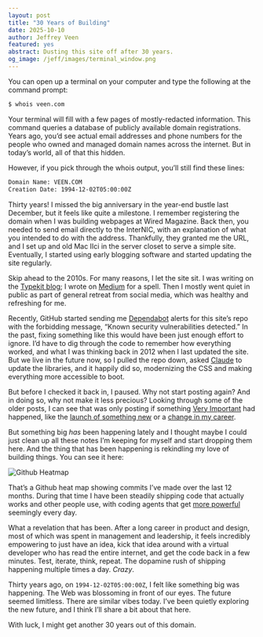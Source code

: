 ```yaml
---
layout: post
title: "30 Years of Building"
date: 2025-10-10
author: Jeffrey Veen
featured: yes
abstract: Dusting this site off after 30 years.
og_image: /jeff/images/terminal_window.png
---
```


You can open up a terminal on your computer and type the following at the command prompt:

```bash
$ whois veen.com
```

Your terminal will fill with a few pages of mostly-redacted information. This command queries a database of publicly available domain registrations. Years ago, you’d see actual email addresses and phone numbers for the people who owned and managed domain names across the internet. But in today’s world, all of that this hidden.

However, if you pick through the whois output, you’ll still find these lines:

```bash
Domain Name: VEEN.COM
Creation Date: 1994-12-02T05:00:00Z
```

Thirty years! I missed the big anniversary in the year-end bustle last December, but it feels like quite a milestone. I remember registering the domain when I was building webpages at Wired Magazine. Back then, you needed to send email directly to the InterNIC, with an explanation of what you intended to do with the address. Thankfully, they granted me the URL, and I set up and old Mac IIci in the server closet to serve a simple site. Eventually, I started using early blogging software and started updating the site regularly.

Skip ahead to the 2010s. For many reasons, I let the site sit. I was writing on the  [Typekit blog](https://blog.typekit.com/2009/05/27/introducing-typekit/); I wrote on [Medium](https://medium.com/@veen) for a spell. Then I mostly went quiet in public as part of general retreat from social media, which was healthy and refreshing for me.

Recently, GitHub started sending me [Dependabot](https://docs.github.com/en/code-security/getting-started/dependabot-quickstart-guide) alerts for this site’s repo with the forbidding message, “Known security vulnerabilities detected.” In the past, fixing something like this would have been just enough effort to ignore. I’d have to dig through the code to remember how everything worked, and what I was thinking back in 2012 when I last updated the site. But we live in the future now, so I pulled the repo down, asked [Claude](https://www.claude.com/product/claude-code) to update the libraries, and it happily did so, modernizing the CSS and making everything more accessible to boot.

But before I checked it back in, I paused. Why not start posting again? And in doing so, why not make it less precious? Looking through some of the older posts, I can see that was only posting if something [Very Important](https://veen.com/jeff/archives/investors.html) had happened, like the [launch of something new](https://veen.com/jeff/archives/000965.html) or a [change in my career](https://medium.com/@veen/next-b1364d7652cb).

But something big *has* been happening lately and I thought maybe I could just clean up all these notes I’m keeping for myself and start dropping them here. And the thing that has been happening is rekindling my love of building things. You can see it here:

![Github Heatmap](https://veen.com/jeff/images/github-heatmap.png)

That’s a Github heat map showing commits I’ve made over the last 12 months. During that time I have been steadily shipping code that actually works and other people use, with coding agents that get [more powerful](https://www.swebench.com/index.html) seemingly every day. 

What a revelation that has been. After a long career in product and design, most of which was spent in management and leadership, it feels incredibly empowering to just have an idea, kick that idea around with a virtual developer who has read the entire internet, and get the code back in a few minutes. Test, iterate, think, repeat. The dopamine rush of shipping happening multiple times a day. *Crazy*.

Thirty years ago, on `1994-12-02T05:00:00Z`, I felt like something big was happening. The Web was blossoming in front of our eyes. The future seemed limitless. There are similar vibes today. I’ve been quietly exploring the new future, and I think I’ll share a bit about that here. 

With luck, I might get another 30 years out of this domain.